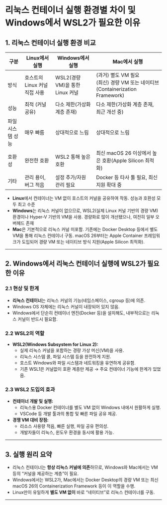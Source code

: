 # 리눅스 컨테이너 실행 환경별 차이 및 Windows에서 WSL2가 필요한 이유

## 1. 리눅스 컨테이너 실행 환경 비교

| 구분   | Linux에서 실행                   | Windows에서 실행               | Mac에서 실행                                               |
|--------|----------------------------------|-------------------------------|-----------------------------------------------------------|
| 방식   | 호스트의 Linux 커널 직접 사용    | WSL2(경량 VM)을 통한 Linux 커널 | (과거) 별도 VM 필요<br>(최신) 경량 VM 또는 네이티브(Containerization Framework) |
| 성능   | 최적 (커널 공유)                  | 다소 제한(가상화 계층 존재)     | 다소 제한(가상화 계층 존재, 최근 개선 중)                  |
| 파일 시스템 성능 | 매우 빠름                | 상대적으로 느림               | 상대적으로 느림                                           |
| 호환성 | 완전한 호환                      | WSL2 통해 높은 호환            | 최신 macOS 26 이상에서 높은 호환(Apple Silicon 최적화)     |
| 기타   | 관리 용이, 버그 적음              | 설정 추가/자원 관리 필요        | Docker 등 타사 툴 필요, 최신 지원 확대 중                  |

- **Linux**에서 컨테이너는 VM 없이 호스트의 커널을 공유하여 작동. 성능과 호환성 모두 최고 수준
- **Windows**는 리눅스 커널이 없으므로, WSL2(실제 Linux 커널 기반의 경량 VM) 환경이나 Hyper-V 기반의 VM을 사용. 경량화로 많이 개선됐으나, 여전히 일부 오버헤드 존재
- **Mac**은 기본적으로 리눅스 커널 미포함. 기존에는 Docker Desktop 등에서 별도 VM을 통해 리눅스 컨테이너 구동. macOS 26부터는 Apple Container 프레임워크가 도입되어 경량 VM 또는 네이티브 방식 지원(Apple Silicon 최적화).

---

## 2. Windows에서 리눅스 컨테이너 실행에 WSL2가 필요한 이유

### 2.1 현상 및 한계

- **리눅스 컨테이너**는 리눅스 커널의 기능(네임스페이스, cgroup 등)에 의존.
- Windows OS 자체에는 리눅스 커널이 내장되어 있지 않음.
- Windows에서 단순히 컨테이너 엔진(Docker 등)을 설치해도, 내부적으로는 리눅스 커널이 반드시 필요함.

### 2.2 WSL2의 역할

- **WSL2(Windows Subsystem for Linux 2):**
    - 실제 리눅스 커널을 포함하는 경량 가상 머신(VM)을 사용.
    - 리눅스 시스템 콜, 파일 시스템 등을 완전하게 지원.
    - 호스트 Windows와 파일 시스템과 네트워킹을 유연하게 공유함.
    - 기존 WSL1은 커널없이 호환 계층만 제공 → 주요 컨테이너 기능에 한계가 있었음.

### 2.3 WSL2 도입의 효과

- **컨테이너 개발 및 실행:**
    - 리눅스용 Docker 컨테이너를 별도 VM 없이 Windows 내에서 원활하게 실행.
    - VSCode 등 개발 툴과의 통합 및 빠른 파일 공유 제공.
- **경쟁 VM 대비 장점:**
    - 리소스 사용량 적음, 빠른 실행, 파일 공유 편의성.
    - 개발자들이 리눅스, 윈도우 환경을 동시에 활용 가능.

---

## 3. 실행 원리 요약

- 리눅스 컨테이너는 **항상 리눅스 커널에 의존**하므로, Windows와 Mac에서는 VM 등의 “커널을 제공하는 계층”이 필요.
- Windows에서는 WSL2가, Mac에서는 Docker Desktop의 경량 VM 또는 최신 macOS 26의 Containerization Framework 등이 이 역할을 수행.
- Linux만이 유일하게 **별도 VM 없이** 바로 “네이티브”로 리눅스 컨테이너를 구동.

---
